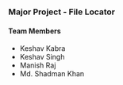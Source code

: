 ### Major Project - File Locator

#### Team Members

- Keshav Kabra
- Keshav Singh
- Manish Raj
- Md. Shadman Khan
